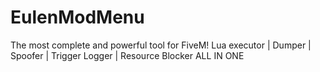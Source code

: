 # EulenModMenu
The most complete and powerful tool for FiveM! Lua executor | Dumper | Spoofer | Trigger Logger | Resource Blocker  ALL IN ONE
